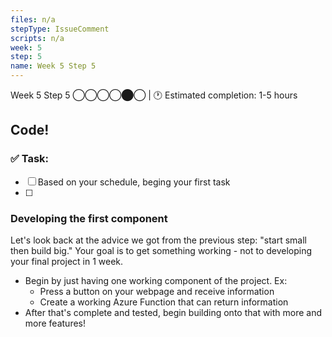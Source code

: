 ```yaml
---
files: n/a
stepType: IssueComment
scripts: n/a
week: 5
step: 5
name: Week 5 Step 5
---
```

Week 5 Step 5 ◯◯◯◯⬤◯ | 🕐 Estimated completion: 1-5 hours

## Code!

### ✅  Task:

- [ ] Based on your schedule, beging your first task
- [ ] 

### Developing the first component

Let's look back at the advice we got from the previous step: "start small then build big." Your goal is to get something working - not to developing your final project in 1 week.
* Begin by just having one working component of the project. Ex:
  * Press a button on your webpage and receive information
  * Create a working Azure Function that can return information
* After that's complete and tested, begin building onto that with more and more features!